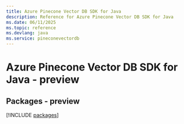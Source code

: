 ```yaml
---
title: Azure Pinecone Vector DB SDK for Java
description: Reference for Azure Pinecone Vector DB SDK for Java
ms.date: 06/11/2025
ms.topic: reference
ms.devlang: java
ms.service: pineconevectordb
---
```

# Azure Pinecone Vector DB SDK for Java - preview
## Packages - preview
[!INCLUDE [packages](pinecone-vector-db-index.md)]